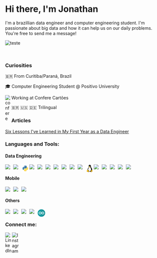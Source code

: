 # Hi there, I'm Jonathan
I'm a brazillian data engineer and computer engineering student. I'm passionate about big data and how it can help us on our daily problems. You're free to send me a message!

![teste](https://github-readme-stats-one-eta.vercel.app/api?username=jonathangonsalves&show_icons=true&hide_border=true)

<br />

### Curiosities

🇧🇷   From Curitiba/Paraná, Brazil

🎓   Computer Engineering Student @ Positivo University

[<img align="left" alt="confere" width="20px" src="https://s3.amazonaws.com//beta-img.b2bstack.net/uploads/production/product/product_image/589/confere-logo.png" />][confere] Working at Confere Cartões
<br /> 

:brazil: :us: :de: Trilingual
<br /> 

### Articles
[Six Lessons I've Learned in My First Year as a Data Engineer][lessons_article]

### Languages and Tools:
#### Data Engineering
<img align="left" width="26px" src="https://logodownload.org/wp-content/uploads/2017/11/amazon-web-services-logo.png" />
<img align="left" width="26px" src="https://external-content.duckduckgo.com/iu/?u=https%3A%2F%2Fwww.loxleyorbit.com%2Fwp-content%2Fuploads%2F2018%2F02%2FGoogle-Cloud-Icon-Logo-Large-192px-color-png.png&f=1&nofb=1" />
<img align="left" width="26px" src="https://raw.githubusercontent.com/github/explore/80688e429a7d4ef2fca1e82350fe8e3517d3494d/topics/python/python.png" />
<img align="left" width="26px" src="https://dwglogo.com/wp-content/uploads/2017/09/1300px-Scala_logo.png" />
<img align="left" width="26px" src="https://extendase.files.wordpress.com/2018/05/mongodb.png" />
<img align="left" width="26px" src="https://upload.wikimedia.org/wikipedia/commons/2/29/Postgresql_elephant.svg" />
<img align="left" width="26px" src="https://pngimg.com/uploads/mysql/mysql_PNG23.png" />
<img align="left" width="26px" src="https://cdn.worldvectorlogo.com/logos/microsoft-sql-server.svg" />
<img align="left" width="26px" src="https://jbasoftware.com/assets/img/software/grafana.png" />
<img align="left" width="26px" src="https://cwiki.apache.org/confluence/download/attachments/145723561/airflow_white_bg.png?api=v2" />
<img align="left" width="26px" src="https://raw.githubusercontent.com/github/explore/80688e429a7d4ef2fca1e82350fe8e3517d3494d/topics/linux/linux.png" />
<img align="left" width="26px" src="https://www.docker.com/sites/default/files/d8/2019-07/Moby-logo.png" />
<img align="left" width="26px" src="https://images.techhive.com/images/article/2014/09/hadoop-elephant-100453407-orig.jpg" />
<img align="left" width="26px" src="https://upload.wikimedia.org/wikipedia/commons/thumb/f/f3/Apache_Spark_logo.svg/1200px-Apache_Spark_logo.svg.png" />
<img align="left" width="26px" src="https://upload.wikimedia.org/wikipedia/commons/thumb/b/b4/Apache_Sqoop_logo.svg/1280px-Apache_Sqoop_logo.svg.png" />
<img align="left" width="26px" src="https://seeklogo.com/images/F/flask-logo-44C507ABB7-seeklogo.com.png" />
<br />

#### Mobile
<img align="left" width="26px" src="https://ih1.redbubble.net/image.1057190214.1918/flat,750x1000,075,f.u1.jpg" />
<img align="left" width="26px" src="https://upload.wikimedia.org/wikipedia/commons/3/3e/Android_logo_2019.png" />
<img align="left" width="26px" src="https://firebase.google.com/downloads/brand-guidelines/PNG/logo-logomark.png?hl=pt" />

<br />

#### Others
<img align="left" width="26px" src="https://www.pngkit.com/png/full/101-1010012_c-programming-icon-c-programming-language-logo.png" />
<img align="left" width="26px" src="https://raw.githubusercontent.com/isocpp/logos/master/cpp_logo.png" />
<img align="left" width="26px" src="https://image.flaticon.com/icons/svg/226/226777.svg" />
<img align="left" width="26px" src="https://www.raspberrypi.org/app/uploads/2011/10/Raspi-PGB001.png" />
<img align="left" width="26px" src="https://raw.githubusercontent.com/github/explore/80688e429a7d4ef2fca1e82350fe8e3517d3494d/topics/arduino/arduino.png" />

<br />

### Connect me:

[<img align="left" alt="LinkedIn" width="22px" src="https://image.flaticon.com/icons/svg/174/174857.svg" />][linkedin]
[<img align="left" alt="Instagram" width="22px" src="https://image.flaticon.com/icons/svg/733/733558.svg" />][instagram]
<br />

[confere]: https://www.conferecartoes.com.br/
[instagram]: https://www.instagram.com/jonathangonsalves_/
[linkedin]: https://www.linkedin.com/in/jonathangonsalves/
[lessons_article]: https://www.linkedin.com/pulse/six-lessons-ive-learned-my-first-year-data-engineer-gonsalves-/
